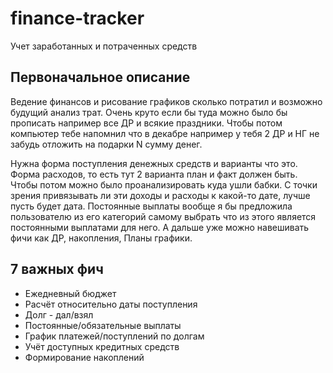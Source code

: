 # finance-tracker
Учет заработанных и потраченных средств


## Первоначальное описание

Ведение финансов и рисование графиков сколько потратил и возможно будущий анализ трат. Очень круто если бы туда можно было бы прописать например все ДР и всякие праздники. Чтобы потом компьютер тебе напомнил что в декабре например у тебя 2 ДР и НГ не забудь отложить на подарки N сумму денег.

Нужна форма поступления денежных средств и варианты что это. Форма расходов, то есть тут 2 варианта план и факт должен быть. Чтобы потом можно было проанализировать куда ушли бабки. С точки зрения привязывать ли эти доходы и расходы к какой-то дате, лучше пусть будет дата. Постоянные выплаты вообще я бы предложила пользователю из его категорий самому выбрать что из этого является постоянными выплатами для него. 
А дальше уже можно навешивать фичи как ДР, накопления, Планы графики.

## 7 важных фич
- Ежедневный бюджет
- Расчёт относительно даты поступления
- Долг - дал/взял
- Постоянные/обязательные выплаты
- График платежей/поступлений по долгам
- Учёт доступных кредитных средств
- Формирование накоплений
